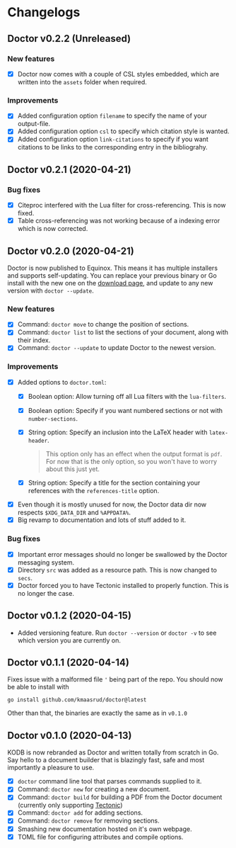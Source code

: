 # Changelogs

## Doctor v0.2.2 (Unreleased)

### New features

- [x] Doctor now comes with a couple of CSL styles embedded, which are written into the `assets` folder when required.

### Improvements

- [x] Added configuration option `filename` to specify the name of your output-file.
- [x] Added configuration option `csl` to specify which citation style is wanted.
- [x] Added configuration option `link-citations` to specify if you want citations to be links to the corresponding entry in the bibliograhy.

## Doctor v0.2.1 (2020-04-21)

### Bug fixes

- [x] Citeproc interfered with the Lua filter for cross-referencing. This is now fixed.
- [x] Table cross-referencing was not working because of a indexing error which is now corrected.

## Doctor v0.2.0 (2020-04-21)

Doctor is now published to Equinox. This means it has multiple installers and supports self-updating. You can replace your previous binary or Go install with the new one on the [download page](https://dl.equinox.io/kmaasrud/doctor/stable), and update to any new version with `doctor --update`.

### New features

- [x] Command: `doctor move` to change the position of sections.
- [x] Command: `doctor list` to list the sections of your document, along with their index.
- [x] Command: `doctor --update` to update Doctor to the newest version.

### Improvements

- [x] Added options to `doctor.toml`:
    - [x] Boolean option: Allow turning off all Lua filters with the `lua-filters`.
    - [x] Boolean option: Specify if you want numbered sections or not with `number-sections`.
    - [x] String option: Specify an inclusion into the LaTeX header with `latex-header`.
        
        > This option only has an effect when the output format is `pdf`. For now that is the only option, so you won't have to worry about this just yet.

    - [x] String option: Specify a title for the section containing your references with the `references-title` option.
- [x] Even though it is mostly unused for now, the Doctor data dir now respects `$XDG_DATA_DIR` and `%APPDATA%`.
- [x] Big revamp to documentation and lots of stuff added to it.

### Bug fixes

- [x] Important error messages should no longer be swallowed by the Doctor messaging system.
- [x] Directory `src` was added as a resource path. This is now changed to `secs`.
- [x] Doctor forced you to have Tectonic installed to properly function. This is no longer the case.

## Doctor v0.1.2 (2020-04-15)

-  Added versioning feature. Run `doctor --version` or `doctor -v` to see which version you are currently on.

## Doctor v0.1.1 (2020-04-14)

Fixes issue with a malformed file `'` being part of the repo. You should now be able to install with

    go install github.com/kmaasrud/doctor@latest

Other than that, the binaries are exactly the same as in `v0.1.0`

## Doctor v0.1.0 (2020-04-13)

KODB is now rebranded as Doctor and written totally from scratch in Go. Say hello to a document builder that is blazingly fast, safe and most importantly a pleasure to use.

- [x] `doctor` command line tool that parses commands supplied to it.
- [x] Command: `doctor new` for creating a new document.
- [x] Command: `doctor build` for building a PDF from the Doctor document (currently only supporting [Tectonic](https://tectonic-typesetting.github.io/))
- [x] Command: `doctor add` for adding sections.
- [x] Command: `doctor remove` for removing sections.
- [x] Smashing new documentation hosted on it's own webpage.
- [x] TOML file for configuring attributes and compile options.
